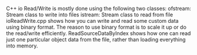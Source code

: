 C++ io Read/Write is mostly done using the following two classes:
ofstream: Stream class to write into files
istream: Stream class to read from file
ioReadWrite.cpp shows how you can write and read some custom data using binary format.
The reason to use binary format is to scale it up or do the read/write efficiently.
ReadSourceDataByIndex shows how one can read just one particular object data from the file, rather than loading everything into memory. 
